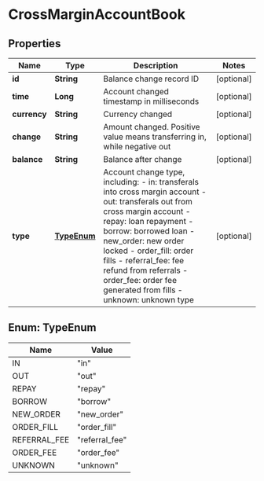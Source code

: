 
# CrossMarginAccountBook

## Properties

Name | Type | Description | Notes
------------ | ------------- | ------------- | -------------
**id** | **String** | Balance change record ID |  [optional]
**time** | **Long** | Account changed timestamp in milliseconds |  [optional]
**currency** | **String** | Currency changed |  [optional]
**change** | **String** | Amount changed. Positive value means transferring in, while negative out |  [optional]
**balance** | **String** | Balance after change |  [optional]
**type** | [**TypeEnum**](#TypeEnum) | Account change type, including:  - in: transferals into cross margin account - out: transferals out from cross margin account - repay: loan repayment - borrow: borrowed loan - new_order: new order locked - order_fill: order fills - referral_fee: fee refund from referrals - order_fee: order fee generated from fills - unknown: unknown type |  [optional]

## Enum: TypeEnum

Name | Value
---- | -----
IN | &quot;in&quot;
OUT | &quot;out&quot;
REPAY | &quot;repay&quot;
BORROW | &quot;borrow&quot;
NEW_ORDER | &quot;new_order&quot;
ORDER_FILL | &quot;order_fill&quot;
REFERRAL_FEE | &quot;referral_fee&quot;
ORDER_FEE | &quot;order_fee&quot;
UNKNOWN | &quot;unknown&quot;

